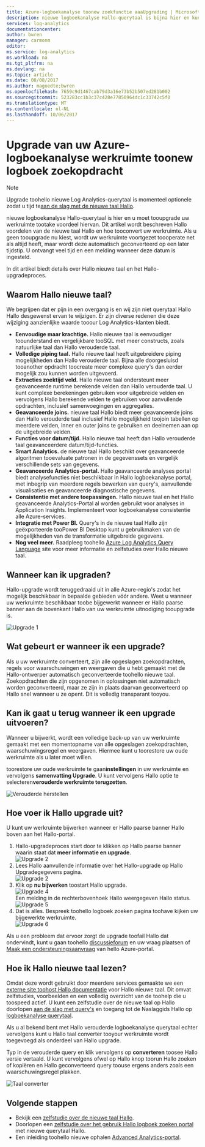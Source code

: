 ```yaml
---
title: Azure-logboekanalyse toonew zoekfunctie aaaUpgrading | Microsoft Docs
description: nieuwe logboekanalyse Hallo-querytaal is bijna hier en kunt u de openbare preview Hallo deelnemen.  Dit artikel wordt beschreven Hallo voordelen van de nieuwe taal Hallo en hoe tooconvert uw werkruimte.
services: log-analytics
documentationcenter: 
author: bwren
manager: carmonm
editor: 
ms.service: log-analytics
ms.workload: na
ms.tgt_pltfrm: na
ms.devlang: na
ms.topic: article
ms.date: 08/08/2017
ms.author: magoedte;bwren
ms.openlocfilehash: 7659c9d1467cab79d3a16e73b52b507ed281b002
ms.sourcegitcommit: 523283cc1b3c37c428e77850964dc1c33742c5f0
ms.translationtype: MT
ms.contentlocale: nl-NL
ms.lasthandoff: 10/06/2017
---
```

# <a name="upgrade-your-azure-log-analytics-workspace-toonew-log-search"></a>Upgrade van uw Azure-logboekanalyse werkruimte toonew logboek zoekopdracht

> [!NOTE]
> Upgrade toohello nieuwe Log Analytics-querytaal is momenteel optionele zodat u tijd te[aan de slag met de nieuwe taal Hallo](https://go.microsoft.com/fwlink/?linkid=856078).  

nieuwe logboekanalyse Hallo-querytaal is hier en u moet tooupgrade uw werkruimte tootake voordeel hiervan.  Dit artikel wordt beschreven Hallo voordelen van de nieuwe taal Hallo en hoe tooconvert uw werkruimte.  Als u geen tooupgrade nu kiest, wordt uw werkruimte voortgezet toooperate net als altijd heeft, maar wordt deze automatisch geconverteerd op een later tijdstip.  U ontvangt veel tijd en een melding wanneer deze datum is ingesteld.

In dit artikel biedt details over Hallo nieuwe taal en het Hallo-upgradeproces.

## <a name="why-hello-new-language"></a>Waarom Hallo nieuwe taal?
We begrijpen dat er pijn in een overgang is en wij zijn niet querytaal Hallo Hallo desgewenst ervan te wijzigen.  Er zijn diverse redenen die deze wijziging aanzienlijke waarde tooour Log Analytics-klanten biedt.

- **Eenvoudige maar krachtige.** Hallo nieuwe taal is eenvoudiger toounderstand en vergelijkbare tooSQL met meer constructs, zoals natuurlijke taal dan Hallo verouderde taal.
- **Volledige piping taal.**  Hallo nieuwe taal heeft uitgebreidere piping mogelijkheden dan Hallo verouderde taal.  Bijna alle doorgesluisd tooanother opdracht toocreate meer complexe query's dan eerder mogelijk zou kunnen worden uitgevoerd.
- **Extracties zoektijd veld.**  Hallo nieuwe taal ondersteunt meer geavanceerde runtime berekende velden dan Hallo verouderde taal.  U kunt complexe berekeningen gebruiken voor uitgebreide velden en vervolgens Hallo berekende velden te gebruiken voor aanvullende opdrachten, inclusief samenvoegingen en aggregaties.
- **Geavanceerde joins.**  nieuwe taal Hallo biedt meer geavanceerde joins dan Hallo verouderde taal inclusief Hallo mogelijkheid toojoin tabellen op meerdere velden, inner en outer joins te gebruiken en deelnemen aan op de uitgebreide velden.
- **Functies voor datum/tijd.**  Hallo nieuwe taal heeft dan Hallo verouderde taal geavanceerdere datum/tijd-functies.
- **Smart Analytics.**  de nieuwe taal Hallo beschikt over geavanceerde algoritmen tooevaluate patronen in de gegevenssets en vergelijk verschillende sets van gegevens.
- **Geavanceerde Analytics-portal.**  Hallo geavanceerde analyses portal biedt analysefuncties niet beschikbaar in Hallo logboekanalyse portal, met inbegrip van meerdere regels bewerken van query's, aanvullende visualisaties en geavanceerde diagnostische gegevens.
- **Consistentie met andere toepassingen.**  Hallo nieuwe taal en het Hallo geavanceerde Analytics-Portal al worden gebruikt voor analyses in Application Insights.  Implementeert voor logboekanalyse consistentie alle Azure-services.
- **Integratie met Power BI.** Query's in de nieuwe taal Hallo zijn geëxporteerde tooPower BI Desktop kunt u gebruikmaken van de mogelijkheden van de transformatie uitgebreide gegevens.
- **Nog veel meer.** Raadpleeg toohello [Azure Log Analytics Query Language](https://docs.loganalytics.io) site voor meer informatie en zelfstudies over Hallo nieuwe taal.


## <a name="when-can-i-upgrade"></a>Wanneer kan ik upgraden?
Hallo-upgrade wordt teruggedraaid uit in alle Azure-regio's zodat het mogelijk beschikbaar in bepaalde gebieden vóór andere.  Weet u wanneer uw werkruimte beschikbaar toobe bijgewerkt wanneer er Hallo paarse banner aan de bovenkant Hallo van uw werkruimte uitnodiging tooupgrade is.

![Upgrade 1](media/log-analytics-log-search-upgrade/upgrade-01a.png)

## <a name="what-happens-when-i-upgrade"></a>Wat gebeurt er wanneer ik een upgrade?
Als u uw werkruimte converteert, zijn alle opgeslagen zoekopdrachten, regels voor waarschuwingen en weergaven die u hebt gemaakt met de Hallo-ontwerper automatisch geconverteerde toohello nieuwe taal.  Zoekopdrachten die zijn opgenomen in oplossingen niet automatisch worden geconverteerd, maar ze zijn in plaats daarvan geconverteerd op Hallo snel wanneer u ze opent.  Dit is volledig transparant tooyou.

## <a name="can-i-go-back-after-i-upgrade"></a>Kan ik gaat u terug wanneer ik een upgrade uitvoeren?
Wanneer u bijwerkt, wordt een volledige back-up van uw werkruimte gemaakt met een momentopname van alle opgeslagen zoekopdrachten, waarschuwingsregel en weergaven.  Hiermee kunt u toorestore uw oude werkruimte als u later moet willen.

toorestore uw oude werkruimte te gaan**instellingen** in uw werkruimte en vervolgens **samenvatting Upgrade**.  U kunt vervolgens Hallo optie te selecteren**verouderde werkruimte terugzetten**.  

![Verouderde herstellen](media/log-analytics-log-search-upgrade/restore-legacy-b.png)

## <a name="how-do-i-perform-hello-upgrade"></a>Hoe voer ik Hallo upgrade uit?
U kunt uw werkruimte bijwerken wanneer er Hallo paarse banner Hallo boven aan het Hallo-portal.  

1.  Hallo-upgradeproces start door te klikken op Hallo paarse banner waarin staat dat **meer informatie en upgrade**.<br>![Upgrade 2](media/log-analytics-log-search-upgrade/upgrade-01a.png)<br>
2.  Lees Hallo aanvullende informatie over het Hallo-upgrade op Hallo Upgradegegevens pagina.<br>![Upgrade 2](media/log-analytics-log-search-upgrade/upgrade-03.png)<br>
3.  Klik op **nu bijwerken** toostart Hallo upgrade.<br>![Upgrade 4](media/log-analytics-log-search-upgrade/upgrade-04.png)<br>Een melding in de rechterbovenhoek Hallo weergegeven Hallo status.<br>![Upgrade 5](media/log-analytics-log-search-upgrade/upgrade-05.png)
4.  Dat is alles.  Bespreek toohello logboek zoeken pagina toohave kijken uw bijgewerkte werkruimte.<br>![Upgrade 6](media/log-analytics-log-search-upgrade/upgrade-06.png)<br>

Als u een probleem dat ervoor zorgt de upgrade toofail Hallo dat ondervindt, kunt u gaan toohello [discussieforum](https://social.msdn.microsoft.com/Forums/azure/home?forum=opinsights) en uw vraag plaatsen of [Maak een ondersteuningsaanvraag](../azure-supportability/how-to-create-azure-support-request.md) van hello Azure-portal.

## <a name="how-do-i-learn-hello-new-language"></a>Hoe ik Hallo nieuwe taal lezen?
Omdat deze wordt gebruikt door meerdere services gemaakte we een [externe site toohost Hallo documentatie](https://docs.loganalytics.io/) voor Hallo nieuwe taal.  Dit omvat zelfstudies, voorbeelden en een volledig overzicht van de toohelp die u toospeed actief. U kunt een zelfstudie over de nieuwe taal op Hallo doorlopen [aan de slag met query's](https://go.microsoft.com/fwlink/?linkid=856078) en toegang tot de Naslaggids Hallo op [logboekanalyse querytaal](https://go.microsoft.com/fwlink/?linkid=856079).  

Als u al bekend bent met Hallo verouderde logboekanalyse querytaal echter vervolgens kunt u Hallo taal converter tooyour werkruimte wordt toegevoegd als onderdeel van Hallo upgrade.

Typ in de verouderde query en klik vervolgens op **converteren** toosee Hallo versie vertaald.  U kunt vervolgens ofwel op Hallo knop toorun Hallo zoeken of kopiëren en Hallo geconverteerd query toouse ergens anders zoals een waarschuwingsregel plakken.

![Taal converter](media/log-analytics-log-search-upgrade/language-converter.png)


## <a name="next-steps"></a>Volgende stappen
- Bekijk een [zelfstudie over de nieuwe taal Hallo](https://go.microsoft.com/fwlink/?linkid=856078).
- Doorlopen een [zelfstudie over het gebruik Hallo logboek zoeken portal](log-analytics-log-search-log-search-portal.md) met nieuwe querytaal Hallo.
- Een inleiding toohello nieuwe ophalen [Advanced Analytics-portal](https://go.microsoft.com/fwlink/?linkid=856587).
